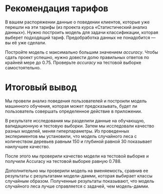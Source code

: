   # Рекомендация тарифов

В вашем распоряжении данные о поведении клиентов, которые уже перешли на эти тарифы (из проекта курса «Статистический анализ данных»). Нужно построить модель для задачи классификации, которая выберет подходящий тариф. Предобработка данных не понадобится — вы её уже сделали.

Постройте модель с максимально большим значением *accuracy*. Чтобы сдать проект успешно, нужно довести долю правильных ответов по крайней мере до 0.75. Проверьте *accuracy* на тестовой выборке самостоятельно.

# Итоговый вывод

Мы провели анализ поведения пользователей и построили модель машинного обучения, которая может предсказывать, будет ли пользователь совершать определенное действие в приложении.

В результате исследования мы разделили данные на обучающую, валидационную и тестовую выборки. Затем мы исследовали качество разных моделей, меняя гиперпараметры. Из проведенных экспериментов мы установили, что модель случайного леса с количеством деревьев равным 150 и глубиной равной 30 показывает наилучшее качество.

После этого мы проверили качество модели на тестовой выборке и получили Accuracy на тестовой выборке равную 0.788.

Дополнительно мы проверили модель на вменяемость, сравнив ее результаты с результатами модели-дамми, которая выбирает классы случайным образом. Полученные результаты показывают, что модель случайного леса лучше справляется с задачей, чем модель-дамми.
